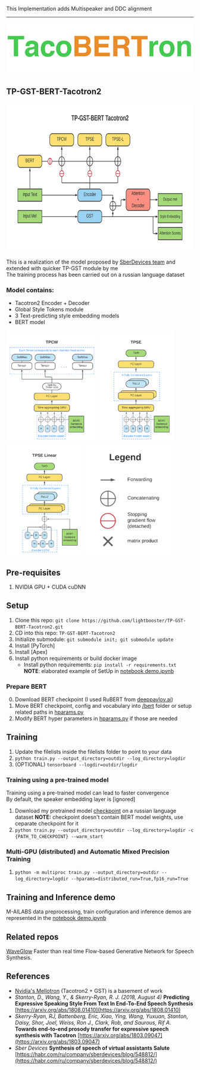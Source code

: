 This Implementation adds Multispeaker and DDC alignment

---
![TacoBERTron](images/TacoBERTron_icon.png)

## TP-GST-BERT-Tacotron2 
<img src="images/TP-GST-BERT T2.png" height=400>

This is a realization of the model proposed by [SberDevices team](https://m.habr.com/ru/company/sberdevices/blog/548812) and extended with quicker TP-GST module by me  
The training process has been carried out on a russian language dataset
### Model contains:
* Tacotron2 Encoder + Decoder
* Global Style Tokens module
* 3 Text-predicting style embedding models
* BERT model

<p align="left">
    <img src="images/TPCW.png" height=300>
    <img src="images/TPSE.png" height=300>
    <img src="images/TPSELinear.png" height=300>
    <img src="images/Legend.png" height=300>
</p>

## Pre-requisites
1. NVIDIA GPU + CUDA cuDNN

## Setup
1. Clone this repo: `git clone https://github.com/lightbooster/TP-GST-BERT-Tacotron2.git`
2. CD into this repo: `TP-GST-BERT-Tacotron2`
3. Initialize submodule: `git submodule init; git submodule update`
4. Install [PyTorch]
5. Install [Apex]
6. Install python requirements or build docker image 
    - Install python requirements: `pip install -r requirements.txt`  
**NOTE**: elaborated example of SetUp in [notebook demo.ipynb](./demo.ipynb)

### Prepare BERT
0. Download BERT checkpoint (I used RuBERT from [deeppavlov.ai](http://docs.deeppavlov.ai/en/master/features/models/bert.html))
1. Move BERT checkpoint, config and vocabulary into [/bert](./bert) folder or setup related paths in [hparams.py](/hparams.py)
2. Modify BERT hyper parameters in [hparams.py](/hparams.py) if those are needed


## Training
1. Update the filelists inside the filelists folder to point to your data
2. `python train.py --output_directory=outdir --log_directory=logdir`
3. (OPTIONAL) `tensorboard --logdir=outdir/logdir`

### Training using a pre-trained model
Training using a pre-trained model can lead to faster convergence  
By default, the speaker embedding layer is [ignored]

1. Download my pretrained model [checkpoint](https://drive.google.com/file/d/109-XGAOfIVnyoKXgKGr1Pt5dLl6Ad2tP/view?usp=sharing) on a russian language dataset 
**NOTE:** checkpoint doesn't contain BERT model weights, use ceparate checkpoint for it
2. `python train.py --output_directory=outdir --log_directory=logdir -c {PATH_TO_CHECKPOINT} --warm_start`

### Multi-GPU (distributed) and Automatic Mixed Precision Training
1. `python -m multiproc train.py --output_directory=outdir --log_directory=logdir --hparams=distributed_run=True,fp16_run=True`

## Training and Inference demo
M-AILABS data preprocessing, train configuration and inference demos are represented in the [notebook demo.ipynb](./demo.ipynb)

## Related repos
[WaveGlow](https://github.com/NVIDIA/WaveGlow) Faster than real time Flow-based
Generative Network for Speech Synthesis.

## References
* [Nvidia's Mellotron](https://github.com/NVIDIA/mellotron) (Tacotron2 + GST) is a basement of work
* *Stanton, D., Wang, Y., & Skerry-Ryan, R. J. (2018, August 4)* **Predicting Expressive Speaking Style From Text In End-To-End Speech Synthesis** [https://arxiv.org/abs/1808.01410](https://arxiv.org/abs/1808.01410)
* *Skerry-Ryan, RJ, Battenberg, Eric, Xiao, Ying, Wang, Yuxuan, Stanton, Daisy, Shor, Joel, Weiss, Ron J., Clark, Rob, and Saurous, Rif A.* **Towards end-to-end prosody transfer for 	expressive speech synthesis with Tacotron** [https://arxiv.org/abs/1803.09047](https://arxiv.org/abs/1803.09047)
* *Sber Devices* **Synthesis of speech of virtual assistants Salute** [https://habr.com/ru/company/sberdevices/blog/548812/](https://habr.com/ru/company/sberdevices/blog/548812/)

